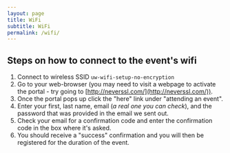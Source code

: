 ```yaml
---
layout: page
title: WiFi
subtitle: WiFi
permalink: /wifi/
---
```


## Steps on how to connect to the event's wifi

1. Connect to wireless SSID `uw-wifi-setup-no-encryption`
2. Go to your web-browser (you may need to visit a webpage to activate the portal - try going to [http://neverssl.com/](http://neverssl.com/)).
3. Once the portal pops up click the "here" link under "attending an event".
4. Enter your first, last name, email (_a real one you can check_), and the password that was provided in the email we sent out.
5. Check your email for a confirmation code and enter the confirmation code in the box where it's asked.
6. You should receive a "success" confirmation and you will then be registered for the duration of the event.
